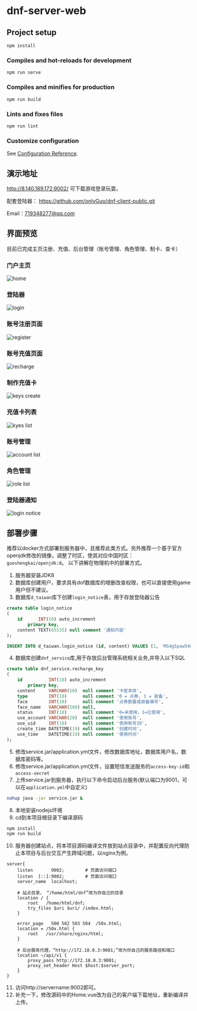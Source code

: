 # dnf-server-web

## Project setup
```
npm install
```

### Compiles and hot-reloads for development
```
npm run serve
```

### Compiles and minifies for production
```
npm run build
```

### Lints and fixes files
```
npm run lint
```

### Customize configuration
See [Configuration Reference](https://cli.vuejs.org/config/).

## 演示地址
http://8.140.189.172:9002/
可下载游戏登录玩耍。

配套登陆器：
https://github.com/onlyGuo/dnf-client-public.git

Email：719348277@qq.com

## 界面预览
目前已完成主页注册、充值、后台管理（账号管理、角色管理、制卡、查卡）

### 门户主页
![home](https://github.com/onlyGuo/dnf-server-web-public/blob/main/doc/1_home.jpg?raw=true)
### 登陆器
![login](https://github.com/onlyGuo/dnf-server-web-public/blob/main/doc/2_login_client.jpg?raw=true)
### 账号注册页面
![register](https://github.com/onlyGuo/dnf-server-web-public/blob/main/doc/3_register.jpg?raw=true)
### 账号充值页面
![recharge](https://github.com/onlyGuo/dnf-server-web-public/blob/main/doc/4_recharge.jpg?raw=true)
### 制作充值卡
![keys create](https://github.com/onlyGuo/dnf-server-web-public/blob/main/doc/5_key_create.jpg?raw=true)
### 充值卡列表
![kyes list](https://github.com/onlyGuo/dnf-server-web-public/blob/main/doc/6_key_list.jpg?raw=true)
### 账号管理
![account list](https://github.com/onlyGuo/dnf-server-web-public/blob/main/doc/9_accounts.jpg?raw=true)
### 角色管理
![role list](https://github.com/onlyGuo/dnf-server-web-public/blob/main/doc/8_role.jpg?raw=true)
### 登陆器通知
![login notice](https://github.com/onlyGuo/dnf-server-web-public/blob/main/doc/7_client_notice.jpg?raw=true)

## 部署步骤
推荐以docker方式部署到服务器中，且推荐此类方式。另外推荐一个基于官方openjdk修改的镜像，调整了时区，使其对应中国时区： `guoshengkai/openjdk:8`。
以下讲解在物理机中的部署方式。
1. 服务器安装JDK8
2. 数据库创建用户，要求具有dof数据库的增删改查权限，也可以直接使用game用户但不建议。
3. 数据库`d_taiwan`库下创建`login_notice`表，用于存放登陆器公告
````sql
create table login_notice
(
    id      INT(10) auto_increment
        primary key,
    content TEXT(65535) null comment '通知内容'
);

INSERT INTO d_taiwan.login_notice (id, content) VALUES (1, 'MS4g5paw54mI55qE55m76ZmG5Zmo5byA5Y+R5a6M5q+V77yM546w5bey5pSv5oyB6Ieq5Yqo5pu05pawCjIuIOWFrOWFseWFheWAvOmhtemdouW3suW8gOaUvu+8jOi0reS5sOWFheWAvOWNoeWSjENES+iBlOezu+WQhOS7o+eQhgozLiDlhoXkvqfljbPlsIbliKDmoaPov47mnaXlhazmtYs=');
````
4. 数据库创建`dnf_service`库,用于存放后台管理系统相关业务,并导入以下SQL
````sql
create table dnf_service.recharge_key
(
    id          INT(10) auto_increment
        primary key,
    content     VARCHAR(50)  null comment '卡密本体',
    type        INT(10)      null comment '0 = 点券, 1 = 装备',
    face        INT(10)      null comment '点券数量或装备编号',
    face_name   VARCHAR(500) null,
    status      INT(10)      null comment '0=未使用，1=已使用',
    use_account VARCHAR(20)  null comment '使用账号',
    use_uid     INT(10)      null comment '使用账号ID',
    create_time DATETIME(19) null comment '创建时间',
    use_time    DATETIME(19) null comment '使用时间'
);
````
5. 修改service.jar/application.yml文件，修改数据库地址，数据库用户名，数据库密码等。
6. 修改service.jar/application.yml文件，设置短信发送服务的`access-key-id`和`access-secret`
7. 上传service.jar到服务器，执行以下命令启动后台服务(默认端口为9001，可以在`application.yml`中自定义)
````bash
nohup java -jar service.jar &
````
8. 本地安装nodejs环境
9. cd到本项目根目录下编译源码
````bash
npm install
npm run build
````
10. 服务器创建站点，将本项目源码编译文件放到站点目录中，并配置反向代理防止本项目与后台交互产生跨域问题，以nginx为例。
````
server{
    listen       9002;        # 页面访问端口
    listen  [::]:9002;        # 页面访问端口
    server_name  localhost;
    
    # 站点目录， “/home/html/dnf”改为你自己的目录
    location / {
        root   /home/html/dnf;
        try_files $uri $uri/ /index.html;
    }

    error_page   500 502 503 504  /50x.html;
    location = /50x.html {
        root   /usr/share/nginx/html;
    }

    # 后台服务代理，“http://172.18.0.3:9001;”改为你自己的服务路径和端口
    location ~/api/v1 {
        proxy_pass http://172.18.0.3:9001;
        proxy_set_header Host $host:$server_port;
    }
}
````
11. 访问http://servername:9002即可。
12. 补充一下，修改源码中的Home.vue改为自己的客户端下载地址，重新编译并上传。


